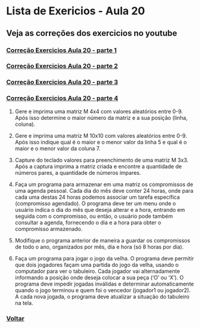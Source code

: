 # Lista de Exericios - Aula 20

## Veja as correções dos exercicios no youtube

### [Correção Exercicios Aula 20 - parte 1](https://www.youtube.com/watch?v=Cf4sv_9vENs&list=PLGxZ4Rq3BOBq0KXHsp5J3PxyFaBIXVs3r&index=39&t=9s&ab_channel=LoianeGroner)

### [Correção Exercicios Aula 20 - parte 2](https://www.youtube.com/watch?v=lHKmF-kOq90&list=PLGxZ4Rq3BOBq0KXHsp5J3PxyFaBIXVs3r&index=40&ab_channel=LoianeGroner)

### [Correção Exercicios Aula 20 - parte 3](https://www.youtube.com/watch?v=zaD6mQj11ew&list=PLGxZ4Rq3BOBq0KXHsp5J3PxyFaBIXVs3r&index=41&ab_channel=LoianeGroner)

### [Correção Exercicios Aula 20 - parte 4](https://www.youtube.com/watch?v=9h9OfzW9u9M&list=PLGxZ4Rq3BOBq0KXHsp5J3PxyFaBIXVs3r&index=42&ab_channel=LoianeGroner)

1. Gere e imprima uma matriz M 4x4 com valores aleatórios entre 0-9. Após isso determine o maior número da matriz e a sua posição (linha, coluna).

2. Gere e imprima uma matriz M 10x10 com valores aleatórios entre 0-9. Após isso indique qual é o maior e o menor valor da linha 5 e qual é o maior e o menor valor da coluna 7.

3. Capture do teclado valores para preenchimento de uma matriz M 3x3. Após a captura imprima a matriz criada e encontre a quantidade de números pares, a quantidade de números ímpares.

4. Faça um programa para armazenar em uma matriz os compromissos de uma agenda pessoal. Cada dia do mês deve conter 24 horas, onde para cada uma destas 24 horas podemos associar um tarefa específica (compromisso agendado). O programa deve ter um menu onde o usuário indica o dia do mês que deseja alterar e a hora, entrando em seguida com o compromisso, ou então, o usuário pode também consultar a agenda, fornecendo o dia e a hora para obter o compromisso armazenado.

5. Modifique o programa anterior de maneira a guardar os compromissos de todo o ano, organizados por mês, dia e hora (só 8 horas por dia).

6. Faça um programa para jogar o jogo da velha. O programa deve permitir que dois jogadores façam uma partida do jogo da velha, usando o computador para ver o tabuleiro. Cada jogador vai alternadamente informando a posição onde deseja colocar a sua peça (‘O’ ou ‘X’). O programa deve impedir jogadas inválidas e determinar automaticamente quando o jogo terminou e quem foi o vencedor (jogador1 ou jogador2). A cada nova jogada, o programa deve atualizar a situação do tabuleiro na tela.

### [Voltar](../README.md)

